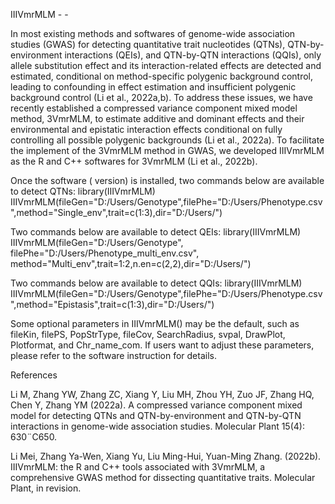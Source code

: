 
IIIVmrMLM - - 

In most existing methods and softwares of genome-wide association studies (GWAS) for detecting quantitative trait nucleotides (QTNs), QTN-by-environment interactions (QEIs), and QTN-by-QTN interactions (QQIs), only allele substitution effect and its interaction-related effects are detected and estimated, conditional on method-specific polygenic background control, leading to confounding in effect estimation and insufficient polygenic background control (Li et al., 2022a,b). To address these issues, we have recently established a compressed variance component mixed model method, 3VmrMLM, to estimate additive and dominant effects and their environmental and epistatic interaction effects conditional on fully controlling all possible polygenic backgrounds (Li et al., 2022a). To facilitate the implement of the 3VmrMLM method in GWAS, we developed IIIVmrMLM as the R and C++ softwares for 3VmrMLM (Li et al., 2022b).

Once the software ( version)  is installed, two commands below are available to detect QTNs:
library(IIIVmrMLM)
IIIVmrMLM(fileGen="D:/Users/Genotype",filePhe="D:/Users/Phenotype.csv",method="Single_env",trait=c(1:3),dir="D:/Users/")

Two commands below are available to detect QEIs:
library(IIIVmrMLM)
IIIVmrMLM(fileGen="D:/Users/Genotype", filePhe="D:/Users/Phenotype_multi_env.csv", method="Multi_env",trait=1:2,n.en=c(2,2),dir="D:/Users/")

Two commands below are available to detect QQIs:
library(IIIVmrMLM)
IIIVmrMLM(fileGen="D:/Users/Genotype",filePhe="D:/Users/Phenotype.csv",method="Epistasis",trait=c(1:3),dir="D:/Users/")

Some optional parameters in IIIVmrMLM() may be the default, such as fileKin, filePS, PopStrType, fileCov, SearchRadius, svpal, DrawPlot, Plotformat, and Chr_name_com. If users want to adjust these parameters, please refer to the software instruction for details.

References

Li M, Zhang YW, Zhang ZC, Xiang Y, Liu MH, Zhou YH, Zuo JF, Zhang HQ, Chen Y, Zhang YM (2022a). A compressed variance component mixed model for detecting QTNs and QTN-by-environment and QTN-by-QTN interactions in genome-wide association studies. Molecular Plant 15(4): 630¨C650.

Li Mei, Zhang Ya-Wen, Xiang Yu, Liu Ming-Hui, Yuan-Ming Zhang. (2022b). IIIVmrMLM: the R and C++ tools associated with 3VmrMLM, a comprehensive GWAS method for dissecting quantitative traits. Molecular Plant, in revision.
